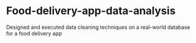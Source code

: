 # Food-delivery-app-data-analysis
Designed and executed data cleaning techniques on a real-world database for a food delivery app 
